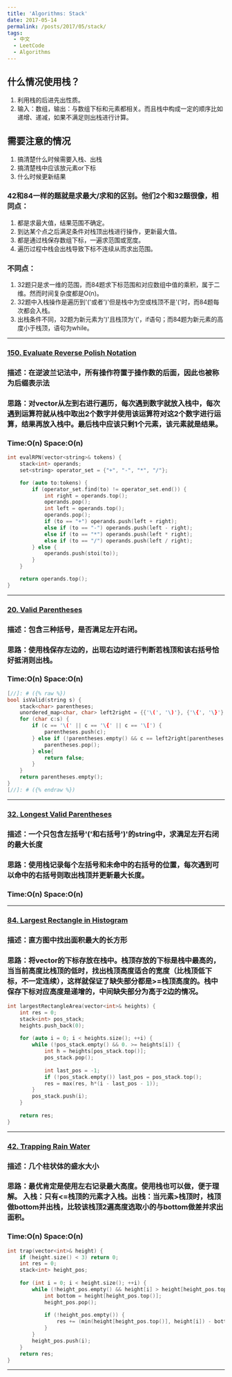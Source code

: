 ```yaml
---
title: 'Algorithms: Stack'
date: 2017-05-14
permalink: /posts/2017/05/stack/
tags:
  - 中文
  - LeetCode
  - Algorithms
---
```


## 什么情况使用栈？
1. 利用栈的后进先出性质。
2. 输入：数组，输出：与数组下标和元素都相关。而且栈中构成一定的顺序比如递增、递减，如果不满足则出栈进行计算。
## 需要注意的情况
1. 搞清楚什么时候需要入栈、出栈
2. 搞清楚栈中应该放元素or下标
3. 什么时候更新结果

### 42和84一样的题就是求最大/求和的区别。他们2个和32题很像，相同点：
1. 都是求最大值，结果范围不确定。
2. 到达某个点之后满足条件对栈顶出栈进行操作，更新最大值。
3. 都是通过栈保存数组下标，一遍求范围或宽度。
4. 遍历过程中栈会出栈导致下标不连续从而求出范围。
### 不同点：
1. 32题只是求一维的范围，而84题求下标范围和对应数组中值的乘积，属于二维。然而时间复杂度都是O(n)。
2. 32题中入栈操作是遍历到'('或者')'但是栈中为空或栈顶不是'('时，而84题每次都会入栈。
3. 出栈条件不同，32题为新元素为')'且栈顶为'('，if语句；而84题为新元素的高度小于栈顶，语句为while。
---
### [150. Evaluate Reverse Polish Notation](https://leetcode.com/problems/evaluate-reverse-polish-notation/)
### 描述：在逆波兰记法中，所有操作符置于操作数的后面，因此也被称为后缀表示法
### 思路：对vector从左到右进行遍历，每次遇到数字就放入栈中，每次遇到运算符就从栈中取出2个数字并使用该运算符对这2个数字进行运算，结果再放入栈中。最后栈中应该只剩1个元素，该元素就是结果。
### Time:O(n) Space:O(n)

```c++
int evalRPN(vector<string>& tokens) {
    stack<int> operands;
    set<string> operator_set = {"+", "-", "*", "/"};

    for (auto to:tokens) {
        if (operator_set.find(to) != operator_set.end()) {
            int right = operands.top();
            operands.pop();
            int left = operands.top();
            operands.pop();
            if (to == "+") operands.push(left + right);
            else if (to == "-") operands.push(left - right);
            else if (to == "*") operands.push(left * right);
            else if (to == "/") operands.push(left / right);
        } else {
            operands.push(stoi(to));
        }
    }

    return operands.top();
}
```

---
### [20. Valid Parentheses](https://leetcode.com/problems/valid-parentheses/)
### 描述：包含三种括号，是否满足左开右闭。
### 思路：使用栈保存左边的，出现右边时进行判断若栈顶和该右括号恰好抵消则出栈。
### Time:O(n) Space:O(n)

```c++
[//]: # ({% raw %})
bool isValid(string s) {
    stack<char> parentheses;
    unordered_map<char, char> left2right = {{'\(', '\)'}, {'\{', '\}'}, {'\[', '\]'}};
    for (char c:s) {
        if (c == '\(' || c == '\{' || c == '\[') {
            parentheses.push(c);
        } else if (!parentheses.empty() && c == left2right[parentheses.top()]) {
            parentheses.pop();
        } else{
            return false;
        }
    }
    return parentheses.empty();
}
[//]: # ({% endraw %})
```

---
### [32. Longest Valid Parentheses](https://leetcode.com/problems/longest-valid-parentheses/)
### 描述：一个只包含左括号'('和右括号')'的string中，求满足左开右闭的最大长度
### 思路：使用栈记录每个左括号和未命中的右括号的位置，每次遇到可以命中的右括号则取出栈顶并更新最大长度。
### Time:O(n) Space:O(n)

---
### [84. Largest Rectangle in Histogram](https://leetcode.com/problems/largest-rectangle-in-histogram/)
### 描述：直方图中找出面积最大的长方形
### 思路：将vector的下标存放在栈中。栈顶存放的下标是栈中最高的，当当前高度比栈顶的低时，找出栈顶高度适合的宽度（比栈顶低下标，不一定连续），这样就保证了缺失部分都是>=栈顶高度的。栈中保存下标对应高度是递增的，中间缺失部分为高于2边的情况。
```c++
int largestRectangleArea(vector<int>& heights) {
    int res = 0;
    stack<int> pos_stack;
    heights.push_back(0);
    
    for (auto i = 0; i < heights.size(); ++i) {
        while (!pos_stack.empty() && 0. >= heights[i]) {
            int h = heights[pos_stack.top()];
            pos_stack.pop();
            
            int last_pos = -1;
            if (!pos_stack.empty()) last_pos = pos_stack.top();
            res = max(res, h*(i - last_pos - 1));
        }
        pos_stack.push(i);
    }
    
    return res;
}
```
---
### [42. Trapping Rain Water](https://leetcode.com/problems/trapping-rain-water/)
### 描述：几个柱状体的盛水大小
### 思路：最优肯定是使用左右记录最大高度。使用栈也可以做，便于理解。 入栈：只有<=栈顶的元素才入栈。出栈：当元素>栈顶时，栈顶做bottom并出栈，比较该栈顶2遍高度选取小的与bottom做差并求出面积。
### Time:O(n) Space:O(n)
```c++
int trap(vector<int>& height) {
    if (height.size() < 3) return 0;
    int res = 0;
    stack<int> height_pos;
    
    for (int i = 0; i < height.size(); ++i) {
        while (!height_pos.empty() && height[i] > height[height_pos.top()]) {
            int bottom = height[height_pos.top()];
            height_pos.pop();
            
            if (!height_pos.empty()) {
                res += (min(height[height_pos.top()], height[i]) - bottom)*(i - height_pos.top() - 1);
            }
        } 
        height_pos.push(i);
    }
    return res;
}
```
---
